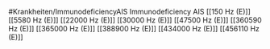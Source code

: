 #Krankheiten/ImmunodeficiencyAIS
Immunodeficiency AIS
[[150 Hz (E)]]
[[5580 Hz (E)]]
[[22000 Hz (E)]]
[[30000 Hz (E)]]
[[47500 Hz (E)]]
[[360590 Hz (E)]]
[[365000 Hz (E)]]
[[388900 Hz (E)]]
[[434000 Hz (E)]]
[[456110 Hz (E)]]